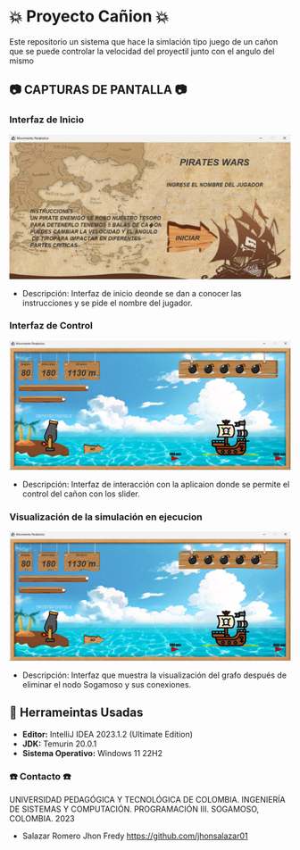 # :boom: Proyecto Cañion :boom: 


Este repositorio un sistema que hace la simlación tipo juego de un cañon que se puede controlar la velocidad del proyectil junto con el angulo del mismo

## :camera: CAPTURAS DE PANTALLA :camera:

### Interfaz de Inicio

![Página de Inicio](https://github.com/jhonsalazar01/Proyecto_ProgramacionII_/blob/main/Screen/IMG_001.png)
- Descripción: Interfaz de inicio deonde se dan a conocer las instrucciones y se pide el nombre del jugador.

### Interfaz de Control

![Ruta más Corta](https://github.com/jhonsalazar01/Proyecto_ProgramacionII_/blob/main/Screen/IMG_002.png)
- Descripción: Interfaz de interacción con la aplicaion donde se permite el control del cañon con los slider.

### Visualización de la simulación en ejecucion

![Ruta más Corta](https://github.com/jhonsalazar01/Proyecto_ProgramacionII_/blob/main/Screen/IMG_002.png)
- Descripción: Interfaz que muestra la visualización del grafo después de eliminar el nodo Sogamoso y sus conexiones.



## :hammer: Herrameintas Usadas

- **Editor:** IntelliJ IDEA 2023.1.2 (Ultimate Edition)
- **JDK:** Temurin 20.0.1
- **Sistema Operativo:** Windows 11 22H2



### :telephone: Contacto :telephone:
UNIVERSIDAD PEDAGÓGICA Y TECNOLÓGICA DE COLOMBIA.
INGENIERÍA DE SISTEMAS Y COMPUTACIÓN.
PROGRAMACIÓN III.
SOGAMOSO, COLOMBIA.
2023


- Salazar Romero Jhon Fredy https://github.com/jhonsalazar01

